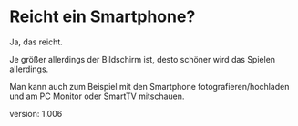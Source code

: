 # Reicht ein Smartphone?

Ja, das reicht.

Je größer allerdings der Bildschirm ist, desto schöner wird das Spielen allerdings.

Man kann auch zum Beispiel mit den Smartphone fotografieren/hochladen und am PC Monitor oder SmartTV mitschauen.

version: 1.006
